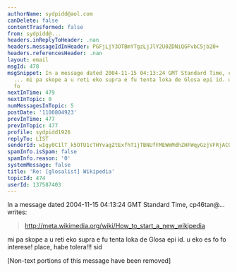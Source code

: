 ```yaml
---
authorName: sydpidd@aol.com
canDelete: false
contentTrasformed: false
from: sydpidd@...
headers.inReplyToHeader: .nan
headers.messageIdInHeader: PGFjLjY3OTBmYTgzLjJlY2U0ZDNiQGFvbC5jb20+
headers.referencesHeader: .nan
layout: email
msgId: 478
msgSnippet: In a message dated 2004-11-15 04:13:24 GMT Standard Time, cp46tan@HotPOP.com
  ... mi pa skope a u reti eko supra e fu tenta loka de Glosa epi id. u eko es fo
  fo
nextInTime: 479
nextInTopic: 0
numMessagesInTopic: 5
postDate: '1100804923'
prevInTime: 477
prevInTopic: 477
profile: sydpidd1926
replyTo: LIST
senderId: wIgy0C1lT_k5OTU1cTHYvagZtExfhT1jTBNUfFMEWmMdhZHFWqyGzjVFRjACO-xIn4vNp0oW
spamInfo.isSpam: false
spamInfo.reason: '0'
systemMessage: false
title: 'Re: [glosalist] Wikipedia'
topicId: 474
userId: 137587403
---
```


In a message dated 2004-11-15 04:13:24 GMT Standard Time, cp46tan@... 
writes:

> http://meta.wikimedia.org/wiki/How_to_start_a_new_wikipedia
> 

mi pa skope a u reti eko supra e fu tenta loka de Glosa epi id.
u eko es fo fo interese!
place, habe tolera!!!
sid 


[Non-text portions of this message have been removed]


